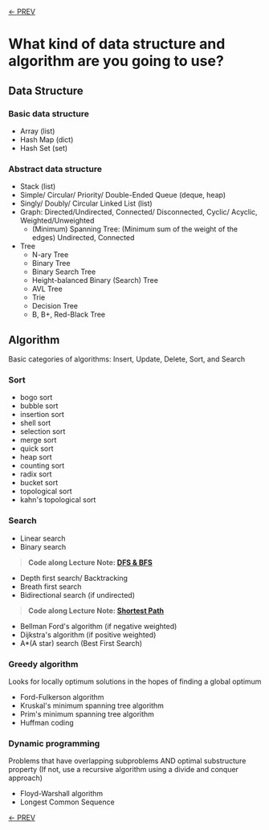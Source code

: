 [<- PREV](../README.md)

# What kind of data structure and algorithm are you going to use?
## Data Structure
### Basic data structure
- Array (list)
- Hash Map (dict)
- Hash Set (set)

### Abstract data structure
- Stack (list)
- Simple/ Circular/ Priority/ Double-Ended Queue (deque, heap)
- Singly/ Doubly/ Circular Linked List (list)
- Graph: Directed/Undirected, Connected/ Disconnected, Cyclic/ Acyclic, Weighted/Unweighted
  - (Minimum) Spanning Tree: (Minimum sum of the weight of the edges) Undirected, Connected
- Tree
  - N-ary Tree
  - Binary Tree
  - Binary Search Tree
  - Height-balanced Binary (Search) Tree
  - AVL Tree  
  - Trie
  - Decision Tree
  - B, B+, Red-Black Tree

## Algorithm
Basic categories of algorithms: Insert, Update, Delete, Sort, and Search

### Sort
- bogo sort
- bubble sort
- insertion sort
- shell sort
- selection sort
- merge sort
- quick sort
- heap sort
- counting sort
- radix sort
- bucket sort
- topological sort
- kahn's topological sort


### Search
- Linear search
- Binary search

> **Code along Lecture Note: [DFS & BFS](DFS_BFS.md)**

- Depth first search/ Backtracking
- Breath first search
- Bidirectional search (if undirected)

> **Code along Lecture Note: [Shortest Path]()**

- Bellman Ford's algorithm (if negative weighted) 
- Dijkstra's algorithm (if positive weighted) 
- A*(A star) search (Best First Search)

### Greedy algorithm
Looks for locally optimum solutions in the hopes of finding a global optimum
- Ford-Fulkerson algorithm
- Kruskal's minimum spanning tree algorithm
- Prim's minimum spanning tree algorithm
- Huffman coding

### Dynamic programming
Problems that have overlapping subproblems AND optimal substructure property (If not, use a recursive algorithm using a divide and conquer approach)
- Floyd-Warshall algorithm
- Longest Common Sequence

[<- PREV](../README.md)
